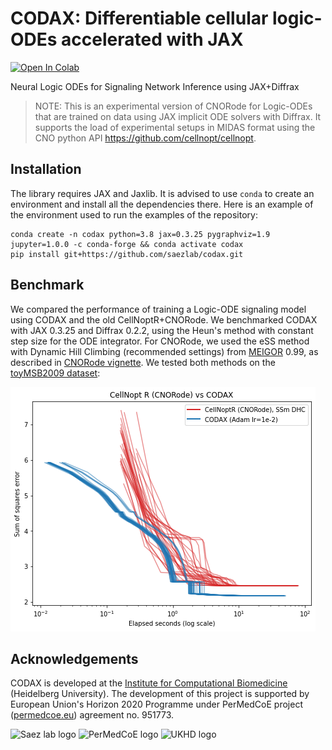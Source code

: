 # CODAX: Differentiable cellular logic-ODEs accelerated with JAX
[![Open In Colab](https://colab.research.google.com/assets/colab-badge.svg)](https://colab.research.google.com/drive/12eRdpoDZXyxHH7HsrChG22zJEZIF9jnW)

Neural Logic ODEs for Signaling Network Inference using JAX+Diffrax

> NOTE: This is an experimental version of CNORode for Logic-ODEs that are trained on data using JAX implicit ODE solvers with Diffrax. It supports the load of experimental setups in MIDAS format using the CNO python API https://github.com/cellnopt/cellnopt.

## Installation

The library requires JAX and Jaxlib. It is advised to use `conda` to create an environment and install all the dependencies there. Here is an example of the environment used to run the examples of the repository:

```
conda create -n codax python=3.8 jax=0.3.25 pygraphviz=1.9 jupyter=1.0.0 -c conda-forge && conda activate codax
pip install git+https://github.com/saezlab/codax.git
```

## Benchmark

We compared the performance of training a Logic-ODE signaling model using CODAX and the old CellNoptR+CNORode. We benchmarked CODAX with JAX 0.3.25 and Diffrax 0.2.2, using the Heun's method with constant step size for the ODE integrator. For CNORode, we used the eSS method with Dynamic Hill Climbing (recommended settings) from [MEIGOR](https://www.bioconductor.org/packages/release/bioc/html/MEIGOR.html) 0.99, as described in [CNORode vignette](https://www.bioconductor.org/packages/release/bioc/vignettes/CNORode/inst/doc/CNORode-vignette.pdf). We tested both methods on the [toyMSB2009 dataset](https://github.com/saezlab/codax/tree/main/codax/nn_cno/datasets/wcs_benchmark):

![benchmark](https://github.com/saezlab/permedcoe/raw/master/experiments/codax_vs_cno/comparison_cnorode_codax.png)

## Acknowledgements 

CODAX is developed at the [Institute for Computational Biomedicine](https://saezlab.org) (Heidelberg University). The development of this project is supported by European Union's Horizon 2020 Programme under
PerMedCoE project ([permedcoe.eu](https://permedcoe.eu/)) agreement no. 951773.

<img src="https://raw.githubusercontent.com/saezlab/.github/main/profile/logos/saezlab.png" alt="Saez lab logo" height="64px" style="height:64px; width:auto"> <img src="https://lcsb-biocore.github.io/COBREXA.jl/stable/assets/permedcoe.svg" alt="PerMedCoE logo" height="64px" style="height:64px; width:auto"> <img src="https://www.klinikum.uni-heidelberg.de/typo3conf/ext/site_ukhd/Resources/Public/Images/Logo_ukhd_de.svg" alt="UKHD logo" height="64px" style="height:64px; width:auto">  
